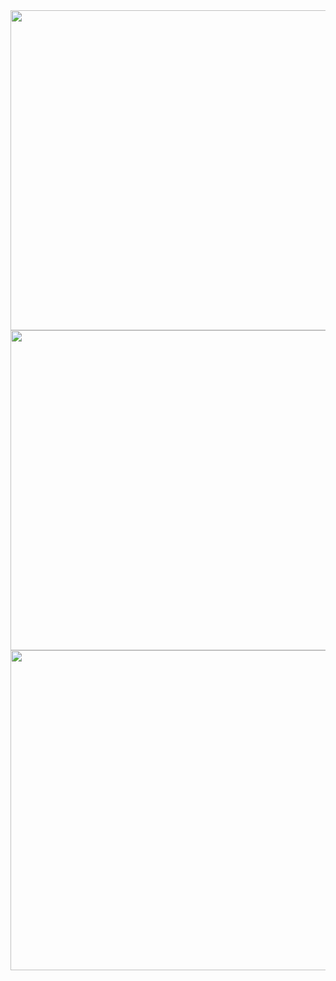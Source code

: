 <img src="animations/da_vinci.gif" width="512" height="512">
<img src="animations/einstein.gif" width="512" height="512">
<img src="animations/tesla.gif" width="512" height="512">
